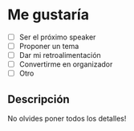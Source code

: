 <!--
Lee primero https://github.com/react-medellin/meetup/blob/master/CONTRIBUTING.md
-->

# Me gustaría
- [ ] Ser el próximo speaker
- [ ] Proponer un tema
- [ ] Dar mi retroalimentación
- [ ] Convertirme en organizador
- [ ] Otro
## Descripción

No olvides poner todos los detalles!
